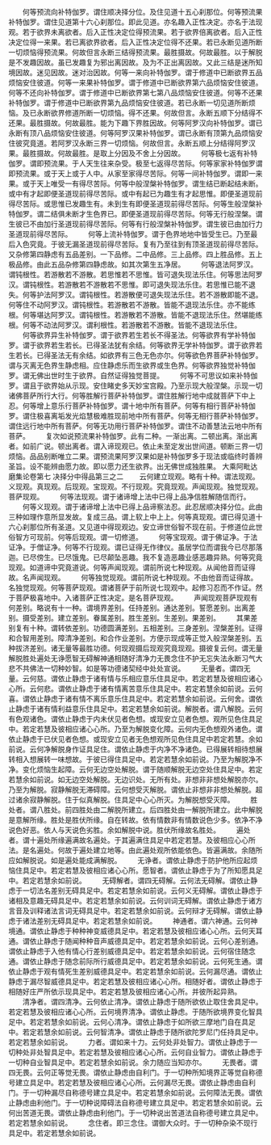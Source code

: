<!-- { "loadSidebar": true } -->
　　何等预流向补特伽罗。谓住顺决择分位。及住见道十五心刹那位。何等预流果补特伽罗。谓住见道第十六心刹那位。即此见道。亦名趣入正性决定。亦名于法现观。若于欲界未离欲者。后入正性决定位得预流果。若于欲界倍离欲者。后入正性决定位得一来果。若已离欲界欲者。后入正性决定位得不还果。若已永断见道所断一切烦恼得预流果。何故但言永断三结得预流果。最胜摄故。何故最胜。以于解脱是不发趣因故。虽已发趣复为邪出离因故。及为不正出离因故。又此三结是迷所知境因故。迷见因故。迷对治因故。何等一来向补特伽罗。谓于修道中已断欲界五品烦恼安住彼道。何等一来果补特伽罗。谓于修道中已断欲界第六品烦恼安住彼道。何等不还向补特伽罗。谓于修道中已断欲界第七第八品烦恼安住彼道。何等不还果补特伽罗。谓于修道中已断欲界第九品烦恼安住彼道。若已永断一切见道所断烦恼。及已永断欲界修道所断一切烦恼。得不还果。何故但言。永断五顺下分结得不还果。最胜摄故。何故最胜。能为下趣下界胜因故。何等阿罗汉向补特伽罗。谓已永断有顶八品烦恼安住彼道。何等阿罗汉果补特伽罗。谓已永断有顶第九品烦恼安住彼究竟道。若阿罗汉永断三界一切烦恼。何故但言。永断五顺上分结得阿罗汉果。最胜摄故。何故最胜。是取上分因及不舍上分因故。
　　何等极七返有补特伽罗。谓即预流果。于人天生往来杂受。极至七返得尽苦际。何等家家补特伽罗谓即预流果。或于天上或于人中。从家至家得尽苦际。何等一间补特伽罗。谓即一来果。或于天上唯受一有得尽苦际。何等中般涅槃补特伽罗。谓生结已断起结未断。或中有才起即便圣道现前得尽苦际。或中有起已为趣生有才起思惟。即便圣道现前得尽苦际。或思惟已发趣生有。未到生有即便圣道现前得尽苦际。何等生般涅槃补特伽罗。谓二结俱未断才生色界已。即便圣道现前得尽苦际。何等无行般涅槃。谓生彼已不由加行圣道现前得尽苦际。何等有行般涅槃补特伽罗。谓生彼已由加行力圣道现前得尽苦际。
　　何等上流补特伽罗。谓于色界地地中皆受生已。乃至最后入色究竟。于彼无漏圣道现前得尽苦际。复有乃至往到有顶圣道现前得尽苦际。又杂修第四静虑有五品差别。一下品修。二中品修。三上品修。四上胜品修。五上极品修。由此五品杂修第四静虑故。如其次第生五净居。
　　何等退法阿罗汉。谓钝根性。若游散若不游散。若思惟若不思惟。皆可退失现法乐住。何等思法阿罗汉。谓钝根性。若游散若不游散若不思惟。即可退失现法乐住。若思惟已能不退失。何等护法阿罗汉。谓钝根性。若游散便可退失现法乐住。若不游散即能不退。何等住不动阿罗汉。谓钝根性。若游散若不游散。皆能不退现法乐住。亦不能练根。何等堪达阿罗汉。谓钝根性。若游散若不游散。皆能不退现法乐住。然堪能练根。何等不动法阿罗汉。谓利根性。若游散若不游散。皆能不退现法乐住。
　　何等欲界异生补特伽罗。谓于欲界若生若长不得圣法。何等欲界有学补特伽罗。谓于欲界若生若长。已得圣法犹有余结。何等欲界无学补特伽罗。谓于欲界若生若长。已得圣法无有余结。如欲界有三色无色亦尔。何等欲色界菩萨补特伽罗。谓与灭离无色界生静虑相。应住静虑乐而生欲界或生色界。何等欲界独觉补特伽罗。谓无佛出世时生于欲界。自然证得独觉菩提。
　　何等不可思议如来补特伽罗。谓且于欲界始从示现。安住睹史多天妙宝宫殿。乃至示现大般涅槃。示现一切诸佛菩萨所行大行。何等胜解行菩萨补特伽罗。谓住胜解行地中成就菩萨下中上忍。何等增上意乐行菩萨补特伽罗。谓十地中所有菩萨。何等有相行菩萨补特伽罗。谓住极喜离垢发光焰慧极难胜现前地中所有菩萨。何等无相行菩萨补特伽罗。谓住远行地中所有菩萨。何等无功用行菩萨补特伽罗。谓住不动善慧法云地中所有菩萨。
　　复次如说预流果补特伽罗。此有二种。一渐出离。二顿出离。渐出离者。如前广说。顿出离者。谓入谛现观已。依止未至定发出世间道。顿断三界一切烦恼。品品别断唯立二果。谓预流果阿罗汉果如是补特伽罗多于现法或临终时善辨圣旨。设不能辨由愿力故。即以愿力还生欲界。出无佛世成独胜果。
大乘阿毗达磨集论卷第七
决择分中得品第三之二
　　云何建立现观。略有十种。谓法现观。义现观。真现观。后现观。宝现观。不行现观。究竟现观。声闻现观。独觉现观。菩萨现观。
　　何等法现观。谓于诸谛增上法中已得上品净信胜解随信而行。
　　何等义现观。谓于诸谛增上法中已得上品谛察法忍。此忍居顺决择分位。此由三种如理作意所显发故。复成三品。谓上软上中上上。何等真现观。谓已得见道十六心刹那位所有圣道。又见道中得现观边。安立谛世俗智不现在前。于修道位此世俗智方可现前。何等后现观。谓一切修道。
　　何等宝现观。谓于佛证净。于法证净。于僧证净。何等不行现观。谓已证得无作律仪。虽居学位而谓我今已尽那落迦。已尽傍生。已尽饿鬼。已尽颠坠恶趣。我不复造恶趣业感恶趣异熟。何等究竟现观。如道谛中究竟道说。何等声闻现观。谓前所说七种现观。从闻他音而证得故。名声闻现观。
　　何等独觉现观。谓前所说七种现观。不由他音而证得故。名独觉现观。何等菩萨现观。谓诸菩萨于前所说七现观中。起修习忍而不作证。然于菩萨极喜地中。入诸菩萨正性决定。是名菩萨现观。
　　声闻现观菩萨现观有何差别。略说有十一种。谓境界差别。任持差别。通达差别。誓愿差别。出离差别。摄受差别。建立差别。眷属差别。胜生差别。生差别。果差别。
　　其果差别复有十种。谓转依差别。功德圆满差别。五相差别。三身差别。涅槃差别。证得和合智用差别。障清净差别。和合作业差别。方便示现成等正觉入般涅槃差别。五种拔济差别。诸无量等最胜功德。何现观摄后现观究竟现观。摄彼复云何。谓无量解脱胜处遍处无诤愿智无碍解神通相随好清净力无畏念住不护无忘失法永断习气大悲不共佛法一切种妙智。如是等功德诸契经中处处宣说。
　　无量者。谓四无量。云何慈。谓依止静虑于诸有情与乐相应意乐住具足中。若定若慧及彼相应诸心心所。云何悲。谓依止静虑于诸有情离苦意乐住具足中。若定若慧余如前说。云何喜。谓依止静虑于诸有情不离乐意乐住具足中。若定若慧余如前说。云何舍。谓依止静虑于诸有情利益意乐住具足中。若定若慧余如前说。解脱者。谓八解脱。云何有色观诸色。谓依止静虑于内未伏见者色想。或现安立见者色想。观所见色住具足中。若定若慧及彼相应诸心心所。乃至为解脱变化障。云何内无色想观外诸色。谓依止静虑于已伏见者色想。或现安立见者无色想观所见色住具足中若定若慧。余如前说。云何净解脱身作证具足住。谓依止静虑于内净不净诸色。已得展转相待想展转相入想展转一味想故。于彼已得住具足中。若定若慧余如前说。乃至为解脱净不净。变化烦恼生起障。云何无边空处解脱。谓于随顺解脱无边空处住具足中。若定若慧余如前说。如无边空处解脱。无边识处。无所有处。非想非非想处解脱亦尔。乃至为解脱。寂静解脱无滞碍障。云何想受灭解脱。谓依止非想非非想处解脱。超过诸余寂静解脱。住于似真解脱。住具足中心心所灭。为解脱想受灭障。
　　胜处者。谓八胜处。前四胜处由二解脱所建立。后四胜处由一解脱所建立。此中解脱是意解所缘。胜处是胜伏所缘。自在转故。依有情数非有情数说色少多。依净不净说色好恶。依人与天说色劣胜。余如解脱中说。胜伏所缘故名胜处。
　　遍处者。谓十遍处所缘遍满故名遍处。于其遍满住具足中若定若慧。及彼相应心心所法。是名遍处。何故于遍处建立地等。由此遍处观所依能依色。皆遍满故。余随所应如解脱说。如是遍处能成满解脱。
　　无诤者。谓依止静虑于防护他所应起烦恼住具足中。若定若慧及彼相应诸心心所。愿智者。谓依止静虑于为了所知愿具足中。若定若慧余如前说。
　　无碍解者。谓四无碍解。云何法无碍解。谓依止静虑于一切法名差别无碍具足中。若定若慧余如前说。云何义无碍解。谓依止静虑于诸相及意趣无碍具足中。若定若慧余如前说。云何训词无碍解。谓依止静虑于诸方言音及训释诸法言词无碍具足中。若定若慧余如前说。云何辩才无碍解。谓依止静虑于诸法差别无碍具足中。若定若慧余如前说。
　　神通者。谓六神通。云何神境通。谓依止静虑于种种神变威德具足中。若定若慧及彼相应诸心心所。云何天耳通。谓依止静虑于随闻种种音声威德具足中。若定若慧余如前说。云何心差别通。谓依止静虑于入他有情心行差别威德具足中。若定若慧余如前说。云何宿住随念通。谓依止静虑于随念前际所行威德具足中。若定若慧余如前说。云何死生通。谓依止静虑于观有情死生差别威德具足中。若定若慧余如前说。云何漏尽通。谓依止静虑于漏尽智威德具足中。若定若慧及彼相应诸心心所。相随好者。谓依止静虑于相随好庄严所依示现具足中。若定若慧及彼相应诸心心所。并彼所起异熟。
　　清净者。谓四清净。云何依止清净。谓依止静虑于随所欲依止取住舍具足中。若定若慧及彼相应诸心心所。云何境界清净。谓依止静虑。于随所欲境界变化智具足中。若定若慧余如前说。云何心清净。谓依止静虑于如所欲三摩地门自在具足中。若定若慧余如前说。云何智清净。谓依止静虑于随所欲陀罗尼门任持具足中。若定若慧余如前说。
　　力者。谓如来十力。云何处非处智力。谓依止静虑于一切种处非处智具足中。若定若慧及彼相应诸心心所。云何自业智力。谓依止静虑于一切种自业智具足中。若定若慧余如前说。余力随应当知亦尔。
　　无畏者。谓四无畏。云何正等觉无畏。谓依止静虑由自利门。于一切种所知境界正等觉自称德号建立具足中。若定若慧及彼相应诸心心所。云何漏尽无畏。谓依止静虑由自利门。于一切种漏尽自称德号建立具足中。若定若慧余如前说。云何障法无畏。谓依止静虑由利他门。于一切种说障碍法自称德号建立具足中。若定若慧余如前说。云何出苦道无畏。谓依止静虑由利他门。于一切种说出苦道法自称德号建立具足中。若定若慧余如前说。
　　念住者。即三念住。谓御大众时。于一切种杂染不现行具足中。若定若慧余如前说。
